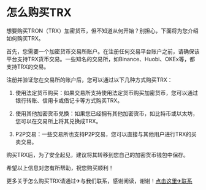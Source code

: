 # 怎么购买TRX

想要购买TRON（TRX）加密货币，但不知道从何开始？别担心，下面将为您介绍如何购买TRX。

首先，您需要一个加密货币交易所账户。在注册任何交易平台账户之前，请确保该平台支持TRX货币交易。一些知名的交易所，如Binance、Huobi、OKEx等，都支持TRX的交易。

注册并验证您在交易所的账户后，您可以通过以下几种方式购买TRX：

1. 使用法定货币购买：如果交易所支持使用法定货币购买加密货币，您可以通过银行转账、信用卡或借记卡等方式购买TRX。

2. 使用其他加密货币兑换：如果您已经拥有其他加密货币，如比特币或以太坊，您可以在交易所上将其兑换成TRX。

3. P2P交易：一些交易所也支持P2P交易，您可以直接与其他用户进行TRX的买卖交易。

购买TRX后，为了安全起见，建议将其转移到您自己的加密货币钱包中保存。

希望以上信息对您有所帮助，祝您购买顺利！

更多关于怎么购买TRX请通过✈与我们联系，感谢阅读，谢谢！[点击这里✈联系](https://www.trx.tw)